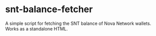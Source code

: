 # snt-balance-fetcher
A simple script for fetching the SNT balance of Nova Network wallets. Works as a standalone HTML.

